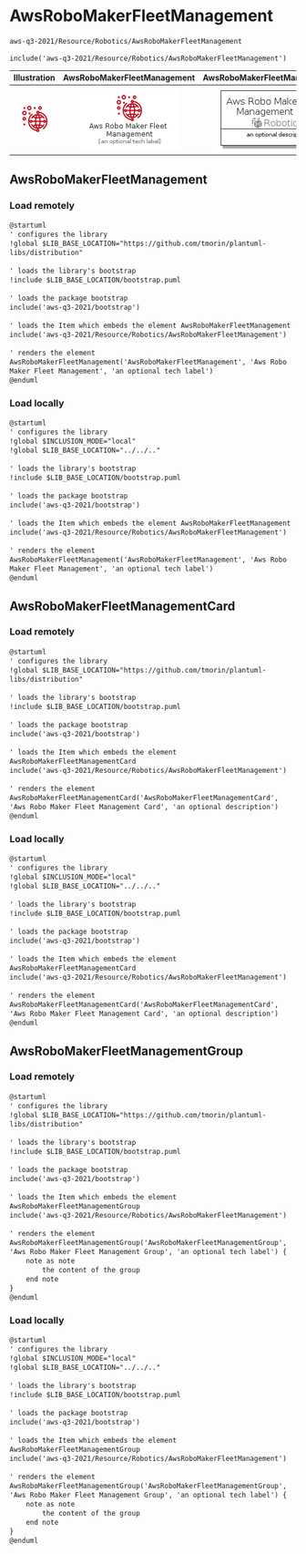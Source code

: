 # AwsRoboMakerFleetManagement


```text
aws-q3-2021/Resource/Robotics/AwsRoboMakerFleetManagement
```

```text
include('aws-q3-2021/Resource/Robotics/AwsRoboMakerFleetManagement')
```



| Illustration | AwsRoboMakerFleetManagement | AwsRoboMakerFleetManagementCard | AwsRoboMakerFleetManagementGroup |
| :---: | :---: | :---: | :---: |
| ![illustration for Illustration](../../../aws-q3-2021/Resource/Robotics/AwsRoboMakerFleetManagement.png) | ![illustration for AwsRoboMakerFleetManagement](../../../aws-q3-2021/Resource/Robotics/AwsRoboMakerFleetManagement.Local.png) | ![illustration for AwsRoboMakerFleetManagementCard](../../../aws-q3-2021/Resource/Robotics/AwsRoboMakerFleetManagementCard.Local.png) | ![illustration for AwsRoboMakerFleetManagementGroup](../../../aws-q3-2021/Resource/Robotics/AwsRoboMakerFleetManagementGroup.Local.png) |




## AwsRoboMakerFleetManagement

### Load remotely
```plantuml
@startuml
' configures the library
!global $LIB_BASE_LOCATION="https://github.com/tmorin/plantuml-libs/distribution"

' loads the library's bootstrap
!include $LIB_BASE_LOCATION/bootstrap.puml

' loads the package bootstrap
include('aws-q3-2021/bootstrap')

' loads the Item which embeds the element AwsRoboMakerFleetManagement
include('aws-q3-2021/Resource/Robotics/AwsRoboMakerFleetManagement')

' renders the element
AwsRoboMakerFleetManagement('AwsRoboMakerFleetManagement', 'Aws Robo Maker Fleet Management', 'an optional tech label')
@enduml
```

### Load locally
```plantuml
@startuml
' configures the library
!global $INCLUSION_MODE="local"
!global $LIB_BASE_LOCATION="../../.."

' loads the library's bootstrap
!include $LIB_BASE_LOCATION/bootstrap.puml

' loads the package bootstrap
include('aws-q3-2021/bootstrap')

' loads the Item which embeds the element AwsRoboMakerFleetManagement
include('aws-q3-2021/Resource/Robotics/AwsRoboMakerFleetManagement')

' renders the element
AwsRoboMakerFleetManagement('AwsRoboMakerFleetManagement', 'Aws Robo Maker Fleet Management', 'an optional tech label')
@enduml
```

## AwsRoboMakerFleetManagementCard

### Load remotely
```plantuml
@startuml
' configures the library
!global $LIB_BASE_LOCATION="https://github.com/tmorin/plantuml-libs/distribution"

' loads the library's bootstrap
!include $LIB_BASE_LOCATION/bootstrap.puml

' loads the package bootstrap
include('aws-q3-2021/bootstrap')

' loads the Item which embeds the element AwsRoboMakerFleetManagementCard
include('aws-q3-2021/Resource/Robotics/AwsRoboMakerFleetManagement')

' renders the element
AwsRoboMakerFleetManagementCard('AwsRoboMakerFleetManagementCard', 'Aws Robo Maker Fleet Management Card', 'an optional description')
@enduml
```

### Load locally
```plantuml
@startuml
' configures the library
!global $INCLUSION_MODE="local"
!global $LIB_BASE_LOCATION="../../.."

' loads the library's bootstrap
!include $LIB_BASE_LOCATION/bootstrap.puml

' loads the package bootstrap
include('aws-q3-2021/bootstrap')

' loads the Item which embeds the element AwsRoboMakerFleetManagementCard
include('aws-q3-2021/Resource/Robotics/AwsRoboMakerFleetManagement')

' renders the element
AwsRoboMakerFleetManagementCard('AwsRoboMakerFleetManagementCard', 'Aws Robo Maker Fleet Management Card', 'an optional description')
@enduml
```

## AwsRoboMakerFleetManagementGroup

### Load remotely
```plantuml
@startuml
' configures the library
!global $LIB_BASE_LOCATION="https://github.com/tmorin/plantuml-libs/distribution"

' loads the library's bootstrap
!include $LIB_BASE_LOCATION/bootstrap.puml

' loads the package bootstrap
include('aws-q3-2021/bootstrap')

' loads the Item which embeds the element AwsRoboMakerFleetManagementGroup
include('aws-q3-2021/Resource/Robotics/AwsRoboMakerFleetManagement')

' renders the element
AwsRoboMakerFleetManagementGroup('AwsRoboMakerFleetManagementGroup', 'Aws Robo Maker Fleet Management Group', 'an optional tech label') {
    note as note
        the content of the group
    end note
}
@enduml
```

### Load locally
```plantuml
@startuml
' configures the library
!global $INCLUSION_MODE="local"
!global $LIB_BASE_LOCATION="../../.."

' loads the library's bootstrap
!include $LIB_BASE_LOCATION/bootstrap.puml

' loads the package bootstrap
include('aws-q3-2021/bootstrap')

' loads the Item which embeds the element AwsRoboMakerFleetManagementGroup
include('aws-q3-2021/Resource/Robotics/AwsRoboMakerFleetManagement')

' renders the element
AwsRoboMakerFleetManagementGroup('AwsRoboMakerFleetManagementGroup', 'Aws Robo Maker Fleet Management Group', 'an optional tech label') {
    note as note
        the content of the group
    end note
}
@enduml
```

